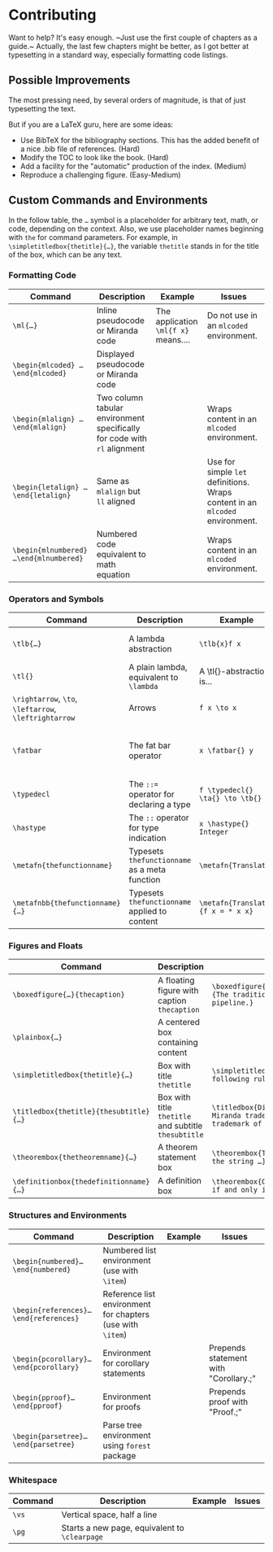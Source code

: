 # Contributing

Want to help? It's easy enough. ~Just use the first couple of chapters as a guide.~ Actually, the last few chapters might be better, as I got better at typesetting in a standard way, especially formatting code listings.

## Possible Improvements

The most pressing need, by several orders of magnitude, is that of just typesetting the text.

But if you are a LaTeX guru, here are some ideas:

* Use BibTeX for the bibliography sections. This has the added benefit of a nice .bib file of references. (Hard)
* Modify the TOC to look like the book. (Hard)
* Add a facility for the "automatic" production of the index. (Medium)
* Reproduce a challenging figure. (Easy-Medium)

## Custom Commands and Environments

In the follow table, the `…` symbol is a placeholder for arbitrary text, math, or code, depending on the context. Also, we use placeholder names beginning with `the` for command parameters. For example, in `\simpletitledbox{thetitle}{…}`, the variable `thetitle` stands in for the title of the box, which can be any text.

### Formatting Code


| Command                                | Description                                                  | Example                              | Issues                                                       |
| -------------------------------------- | ------------------------------------------------------------ | ------------------------------------ | ------------------------------------------------------------ |
| `\ml{…}`                               | Inline pseudocode or Miranda code                            | The application `\ml{f x}` means.... | Do not use in an `mlcoded` environment.                      |
| `\begin{mlcoded} …\end{mlcoded}`       | Displayed pseudocode or Miranda code                         |                                      |                                                              |
| `\begin{mlalign} …\end{mlalign}`       | Two column tabular environment specifically for code with `rl` alignment |                                      | Wraps content in an `mlcoded` environment.                   |
| `\begin{letalign} …\end{letalign}`     | Same as `mlalign` but `ll` aligned                           |                                      | Use for simple `let` definitions. Wraps content in an `mlcoded` environment. |
| `\begin{mlnumbered} …\end{mlnumbered}` | Numbered code equivalent to math equation                    |                                      | Wraps content in an `mlcoded` environment.                   |


### Operators and Symbols


| Command                                               | Description                                   | Example                           | Issues                                                       |
| ----------------------------------------------------- | --------------------------------------------- | --------------------------------- | ------------------------------------------------------------ |
| `\tlb{…}`                                             | A lambda abstraction                          | `\tlb{x}f x`                      | Use neither space nor dot after `\tlb{…}`                    |
| `\tl{}`                                               | A plain lambda, equivalent to `\lambda`       | A \tl{}-abstraction is...         |                                                              |
| `\rightarrow`, `\to`, `\leftarrow`, `\leftrightarrow` | Arrows                                        | `f x \to x`                       |                                                              |
| `\fatbar`                                             | The fat bar operator                          | `x \fatbar{} y`                   | Put `{}` after the operator to preserve whitespace after it. |
| `\typedecl`                                           | The `::=` operator for declaring a type       | `f \typedecl{} \ta{} \to \tb{}`   |                                                              |
| `\hastype`                                            | The `::` operator for type indication         | `x \hastype{} Integer`            |                                                              |
| `\metafn{thefunctionname}`                            | Typesets `thefunctionname` as a meta function | `\metafn{Translate}`              | Use for function names only.                                 |
| `\metafnbb{thefunctionname}{…}`                       | Typesets `thefunctionname` applied to content | `\metafn{Translate}{f x = * x x}` | Supplies brackets `[[…]]` automatically.                     |


### Figures and Floats


| Command                                | Description                                          | Example                                                      | Issues |
| -------------------------------------- | ---------------------------------------------------- | ------------------------------------------------------------ | ------ |
| `\boxedfigure{…}{thecaption}`          | A floating figure with caption `thecaption`          | `\boxedfigure{\includegraphics{Fig1}}{The traditional compilation pipeline.}` |        |
| `\plainbox{…}`                         | A centered box containing content                    |                                                              |        |
| `\simpletitledbox{thetitle}{…}`        | Box with title `thetitle`                            | `\simpletitledbox{Summary}{The following rules summarize …}` |        |
| `\titledbox{thetitle}{thesubtitle}{…}` | Box with title `thetitle` and subtitle `thesubtitle` | `\titledbox{Disclaimer}{Use of Miranda trademark}{Miranda is a trademark of …}` |        |
| `\theorembox{thetheoremname}{…}`       | A theorem statement box                              | `\theorembox{The Pumping Lemma}{If the string …}`            |        |
| `\definitionbox{thedefinitionname}{…}` | A definition box                                     | `\theorembox{Open Set}{A set is open if and only if…}`       |        |


### Structures and Environments

| Command                               | Description                                                | Example | Issues                                 |
| ------------------------------------- | ---------------------------------------------------------- | ------- | -------------------------------------- |
| `\begin{numbered}…\end{numbered}`     | Numbered list environment (use with `\item`)               |         |                                        |
| `\begin{references}…\end{references}` | Reference list environment for chapters (use with `\item`) |         |                                        |
| `\begin{pcorollary}…\end{pcorollary}` | Environment for corollary statements                       |         | Prepends statement with "Corollary.\;" |
| `\begin{pproof}…\end{pproof}`         | Environment for proofs                                     |         | Prepends proof with "Proof.\;"         |
| `\begin{parsetree}…\end{parsetree}`   | Parse tree environment using `forest` package              |         |                                        |


### Whitespace


| Command | Description                                   | Example | Issues |
| ------- | --------------------------------------------- | ------- | ------ |
| `\vs`   | Vertical space, half a line                   |         |        |
| `\pg`   | Starts a new page, equivalent to `\clearpage` |         |        |
